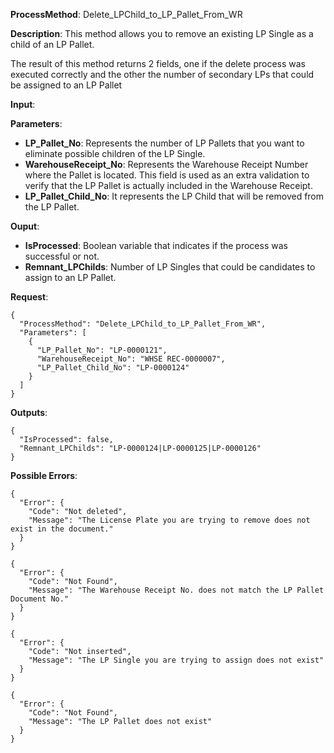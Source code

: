 **ProcessMethod**: Delete_LPChild_to_LP_Pallet_From_WR

**Description**:
This method allows you to remove an existing LP Single as a child of an LP Pallet.

The result of this method returns 2 fields, one if the delete process was executed correctly and the other the number of secondary LPs that could be assigned to an LP Pallet

**Input**:

**Parameters**: 
-	**LP_Pallet_No**: Represents the number of LP Pallets that you want to eliminate possible children of the LP Single.
-	**WarehouseReceipt_No**:  Represents the Warehouse Receipt Number where the Pallet is located. This field is used as an extra validation to verify that the LP Pallet is actually included in the Warehouse Receipt.
-	**LP_Pallet_Child_No**: It represents the LP Child that will be removed from the LP Pallet.

**Ouput**: 
-	**IsProcessed**: Boolean variable that indicates if the process was successful or not.
-	**Remnant_LPChilds**: Number of LP Singles that could be candidates to assign to an LP Pallet.

**Request**:
```
{
  "ProcessMethod": "Delete_LPChild_to_LP_Pallet_From_WR",
  "Parameters": [
    {
      "LP_Pallet_No": "LP-0000121",
      "WarehouseReceipt_No": "WHSE REC-0000007",
      "LP_Pallet_Child_No": "LP-0000124"
    }
  ]
}
```


**Outputs**:

```
{
  "IsProcessed": false,
  "Remnant_LPChilds": "LP-0000124|LP-0000125|LP-0000126"
}
```


**Possible Errors**:

```
{
  "Error": {
    "Code": "Not deleted",
    "Message": "The License Plate you are trying to remove does not exist in the document."
  }
}

{
  "Error": {
    "Code": "Not Found",
    "Message": "The Warehouse Receipt No. does not match the LP Pallet Document No."
  }
}

{
  "Error": {
    "Code": "Not inserted",
    "Message": "The LP Single you are trying to assign does not exist"
  }
}

{
  "Error": {
    "Code": "Not Found",
    "Message": "The LP Pallet does not exist"
  }
}
```





